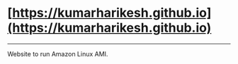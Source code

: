 # [https://kumarharikesh.github.io](https://kumarharikesh.github.io)
---
Website to run Amazon Linux AMI.
